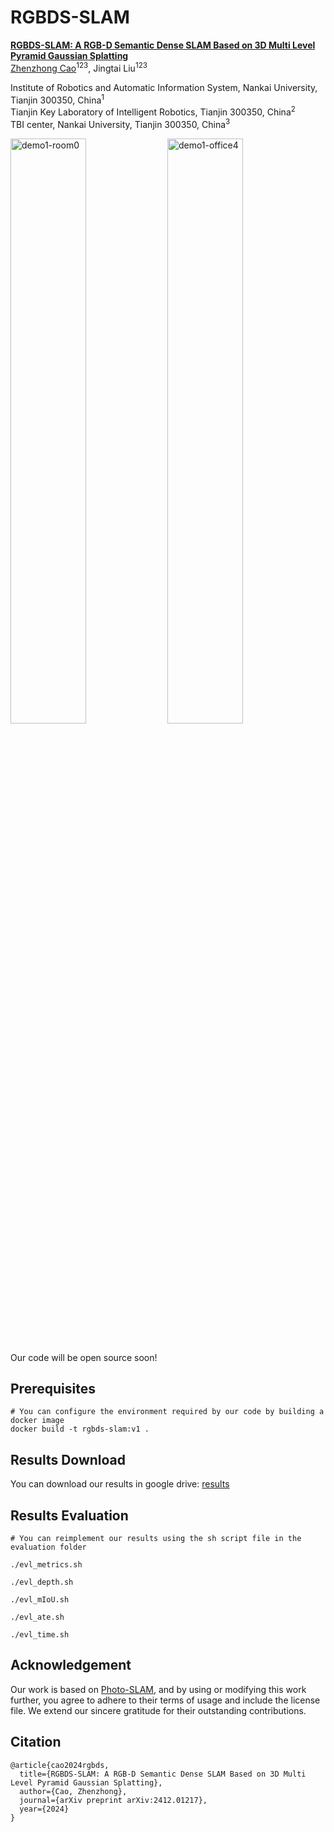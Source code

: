 # RGBDS-SLAM

[**RGBDS-SLAM: A RGB-D Semantic Dense SLAM Based on 3D Multi Level Pyramid Gaussian Splatting**](https://arxiv.org/pdf/2412.01217) <br>
[Zhenzhong Cao](https://zhenzhongcao.github.io/)<sup>123</sup>,  Jingtai Liu<sup>123</sup> <br>

Institute of Robotics and Automatic Information System, Nankai University, Tianjin 300350, China<sup>1</sup> <br>
Tianjin Key Laboratory of Intelligent Robotics, Tianjin 300350, China<sup>2</sup> <br>
TBI center, Nankai University, Tianjin 300350, China<sup>3</sup> <br>

<div>
<img src="https://github.com/zhenzhongcao/RGBDS-SLAM/blob/main/demo/demo1-office4.gif" alt="demo1-room0" width="49%">
<img src="https://github.com/zhenzhongcao/RGBDS-SLAM/blob/main/demo/demo1-room0.gif" alt="demo1-office4" width="49%">
</div>
<!-- ![image](https://github.com/zhenzhongcao/RGBDS-SLAM/blob/main/demo/RGBDS-SLAM.gif "rgbds-slam") -->

<br>

Our code will be open source soon!

## Prerequisites
```
# You can configure the environment required by our code by building a docker image
docker build -t rgbds-slam:v1 .
```

## Results Download

You can download our results in google drive: [results](https://drive.google.com/file/d/1Ksz1fA6a7VpWZ8ifL41SSZxVdjmtO-ax/view?usp=sharing)


## Results Evaluation
```
# You can reimplement our results using the sh script file in the evaluation folder

./evl_metrics.sh

./evl_depth.sh

./evl_mIoU.sh

./evl_ate.sh

./evl_time.sh
```

## Acknowledgement
Our work is based on [Photo-SLAM](https://github.com/HuajianUP/Photo-SLAM), and by using or modifying this work further, you agree to adhere to their terms of usage and include the license file. We extend our sincere gratitude for their outstanding contributions.

## Citation
```
@article{cao2024rgbds,
  title={RGBDS-SLAM: A RGB-D Semantic Dense SLAM Based on 3D Multi Level Pyramid Gaussian Splatting},
  author={Cao, Zhenzhong},
  journal={arXiv preprint arXiv:2412.01217},
  year={2024}
}
```